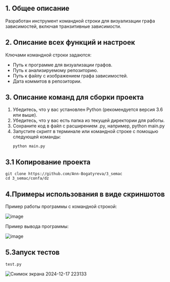 ## **1. Общее описание**
Разработан инструмент командной строки для визуализации графа зависимостей, включая транзитивные зависимости.
## 2. Описание всех функций и настроек
Ключами командной строки задаются: 
- Путь к программе для визуализации графов. 
- Путь к анализируемому репозиторию. 
- Путь к файлу с изображением графа зависимостей. 
- Дата коммитов в репозитории. 
## **3. Описание команд для сборки проекта**
1. Убедитесь, что у вас установлен Python (рекомендуется версия 3.6 или выше).
2. Убедитесь, что у вас есть папка из текущей директории для работы.
3. Сохраните код в файл с расширением .py, например, python main.py
4. Запустите скрипт в терминале или командной строке с помощью следующей команды:
   ```
   python main.py
   ```
## **3.1 Копирование проекта**
 ```
git clone https://github.com/Ann-Bogatyreva/3_semac
cd 3_semac/confa/dz
 ```
## **4.Примеры использования в виде скриншотов**
Пример работы программы с командной строкой:

![image](https://github.com/user-attachments/assets/163acc2c-10db-4a1a-b41d-75a83024b7b4)

Пример вывода программы:

![image](https://github.com/user-attachments/assets/daaa6826-8f98-47df-934a-db2ca6b75b8c)

## **5.Запуск тестов**
```
test.py
```

![Снимок экрана 2024-12-17 223133](https://github.com/user-attachments/assets/ae2a5de4-cb2b-44a9-a57f-6a2379876e1b)
